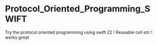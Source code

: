 # Protocol_Oriented_Programming_SWIFT
Try the protocol oriented programming using swift 22 ! Reusable cell etc ! works great

